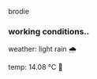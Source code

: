brodie

<!--weather_start-->
### working conditions..

weather: light rain 🌧️

temp: 14.08 °C 👕

<!--weather_end-->
